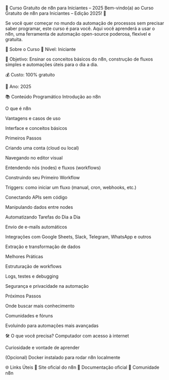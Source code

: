 🚀 Curso Gratuito de n8n para Iniciantes – 2025
Bem-vindo(a) ao Curso Gratuito de n8n para Iniciantes – Edição 2025! 🎉

Se você quer começar no mundo da automação de processos sem precisar saber programar, este curso é para você. Aqui você aprenderá a usar o n8n, uma ferramenta de automação open-source poderosa, flexível e gratuita.

🔗 Sobre o Curso
🧠 Nível: Iniciante

🎯 Objetivo: Ensinar os conceitos básicos do n8n, construção de fluxos simples e automações úteis para o dia a dia.

💰 Custo: 100% gratuito

📅 Ano: 2025

📚 Conteúdo Programático
Introdução ao n8n

O que é n8n

Vantagens e casos de uso

Interface e conceitos básicos

Primeiros Passos

Criando uma conta (cloud ou local)

Navegando no editor visual

Entendendo nós (nodes) e fluxos (workflows)

Construindo seu Primeiro Workflow

Triggers: como iniciar um fluxo (manual, cron, webhooks, etc.)

Conectando APIs sem código

Manipulando dados entre nodes

Automatizando Tarefas do Dia a Dia

Envio de e-mails automáticos

Integrações com Google Sheets, Slack, Telegram, WhatsApp e outros

Extração e transformação de dados

Melhores Práticas

Estruturação de workflows

Logs, testes e debugging

Segurança e privacidade na automação

Próximos Passos

Onde buscar mais conhecimento

Comunidades e fóruns

Evoluindo para automações mais avançadas

🛠️ O que você precisa?
Computador com acesso à internet

Curiosidade e vontade de aprender

(Opcional) Docker instalado para rodar n8n localmente

🌐 Links Úteis
🔗 Site oficial do n8n
📖 Documentação oficial
💬 Comunidade n8n
